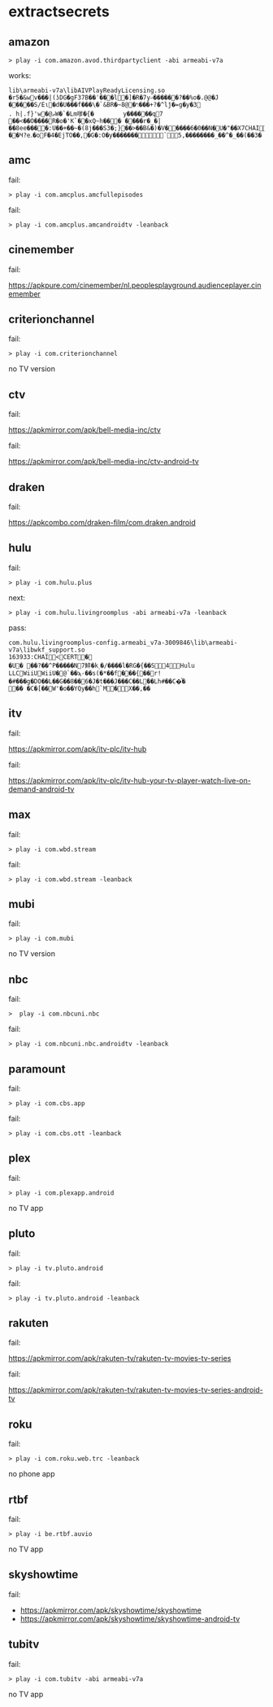 # extractsecrets

## amazon

~~~
> play -i com.amazon.avod.thirdpartyclient -abi armeabi-v7a
~~~

works:

~~~
lib\armeabi-v7a\libAIVPlayReadyLicensing.so
�r5�&wv���|(ʖDG�gF37B��ʾ���l�]�R�7yޙ������?��%o�.@@�J      �����S/Eι�d�U���f���\�`&BR�~ױ�@8���+?�^lǰ�=g�y�3
. h|.f}'w�@ޠW�`�Lm嗲�{�        y������q7     ��<��O����R�o�'K`��xQ~h��� ����r�_�|��8ee����:U��+��~�(8j���S3�;}��>��B&�)�V�����6�0��N�U�"��X7CHAI\CERT�,X�LA������4���/��Ч?eۦ�oF�4�EjTO��,�G�:O�y�������`5,��������_��^�_��(��3�
~~~

## amc

fail:

~~~
> play -i com.amcplus.amcfullepisodes
~~~

fail:

~~~
> play -i com.amcplus.amcandroidtv -leanback
~~~

## cinemember

fail:

https://apkpure.com/cinemember/nl.peoplesplayground.audienceplayer.cinemember

## criterionchannel

fail:

~~~
> play -i com.criterionchannel
~~~

no TV version

## ctv

fail:

https://apkmirror.com/apk/bell-media-inc/ctv

fail:

https://apkmirror.com/apk/bell-media-inc/ctv-android-tv

## draken

fail:

https://apkcombo.com/draken-film/com.draken.android

## hulu

fail:

~~~
> play -i com.hulu.plus
~~~

next:

~~~
> play -i com.hulu.livingroomplus -abi armeabi-v7a -leanback
~~~

pass:

~~~
com.hulu.livingroomplus-config.armeabi_v7a-3009846\lib\armeabi-v7a\libwkf_support.so
163933:CHAI<CERT�
�U� ��?��^P�����N7䱣�k˱�/����l�RG�{��S4Hulu LLCWiiUWiiU�@`��ϡ-��s(�*��f���{��r!�#���g�DO��L��G��8��6�J�t���J���C��Lؓ��Lh#��C�ͪ�
�� �C�[��W'�o��YQy��h`M�X��,��
~~~

## itv

fail:

https://apkmirror.com/apk/itv-plc/itv-hub

fail:

https://apkmirror.com/apk/itv-plc/itv-hub-your-tv-player-watch-live-on-demand-android-tv

## max

fail:

~~~
> play -i com.wbd.stream
~~~

fail:

~~~
> play -i com.wbd.stream -leanback
~~~

## mubi

fail:

~~~
> play -i com.mubi
~~~

no TV version

## nbc

fail:

~~~
>  play -i com.nbcuni.nbc
~~~

fail:

~~~
> play -i com.nbcuni.nbc.androidtv -leanback
~~~

## paramount

fail:

~~~
> play -i com.cbs.app
~~~

fail:

~~~
> play -i com.cbs.ott -leanback
~~~

## plex

fail:

~~~
> play -i com.plexapp.android
~~~

no TV app

## pluto

fail:

~~~
> play -i tv.pluto.android
~~~

fail:

~~~
> play -i tv.pluto.android -leanback
~~~

## rakuten

fail:

https://apkmirror.com/apk/rakuten-tv/rakuten-tv-movies-tv-series

fail:

https://apkmirror.com/apk/rakuten-tv/rakuten-tv-movies-tv-series-android-tv

## roku

fail:

~~~
> play -i com.roku.web.trc -leanback
~~~

no phone app

## rtbf

fail:

~~~
> play -i be.rtbf.auvio
~~~

no TV app

## skyshowtime

fail:

- https://apkmirror.com/apk/skyshowtime/skyshowtime
- https://apkmirror.com/apk/skyshowtime/skyshowtime-android-tv

## tubitv

fail:

~~~
> play -i com.tubitv -abi armeabi-v7a
~~~

no TV app
